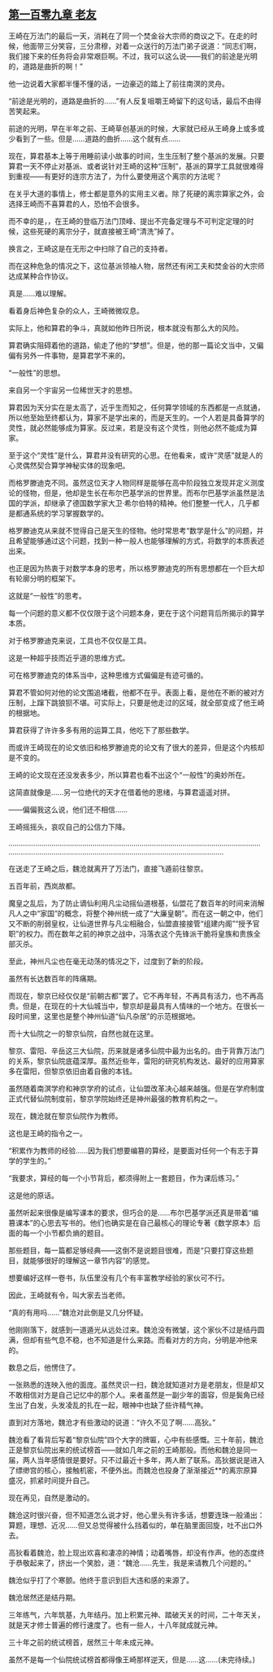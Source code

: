 ## [第一百零九章 老友](https://www.xxbiquge.com/11_11207/9132941.html)


  王崎在万法门的最后一天，消耗在了同一个焚金谷大宗师的商议之下。在走的时候，他面带三分笑容，三分肃穆，对着一众送行的万法门弟子说道：“同志们啊，我们接下来的任务将会非常艰巨啊。不过，我可以这么说——我们的前途是光明的，道路是曲折的啊！”

  他一边说着大家都半懂不懂的话，一边豪迈的踏上了前往南溟的灵舟。

  “前途是光明的，道路是曲折的……”有人反复咀嚼王崎留下的这句话，最后不由得苦笑起来。

  前途的光明，早在半年之前、王崎草创基派的时候，大家就已经从王崎身上或多或少看到了一些。但是……道路的曲折……这个就有点……

  现在，算君基本上等于用睡前读小故事的时间，生生压制了整个基派的发展。只要算君一天不停止对基派、或者说针对王崎的这种“压制”，基派的算学工具就很难得到重视——有更好的连宗方法了，为什么要使用这个离宗的方法呢？

  在关乎大道的事情上，修士都是意外的实用主义者。除了死硬的离宗算家之外，会选择王崎而不喜算君的人，恐怕不会很多。

  而不幸的是，，在王崎的登临万法门顶峰、提出不完备定理与不可判定定理的时候，这些死硬的离宗分子，就直接被王崎“清洗”掉了。

  换言之，王崎这是在无形之中扫除了自己的支持者。

  而在这种危急的情况之下，这位基派领袖人物，居然还有闲工夫和焚金谷的大宗师达成某种合作协议。

  真是……难以理解。

  看着身后神色复杂的众人，王崎微微叹息。

  实际上，他和算君的争斗，真就如他昨日所说，根本就没有那么大的风险。

  算君确实阻碍着他的道路，偷走了他的“梦想”。但是，他的那一篇论文当中，又偏偏有另外一件事物，是算君学不来的。

  “一般性”的思想。

  来自另一个宇宙另一位稀世天才的思想。

  算君因为天分实在是太高了，近乎生而知之，任何算学领域的东西都是一点就通，所以他至始至终都认为，算家不是学出来的，而是天生的。一个人若是具备算学的灵性，就必然能够成为算家。反过来，若是没有这个灵性，则他必然不能成为算家。

  至于这个“灵性”是什么，算君并没有研究的心思。在他看来，或许“灵感”就是人的心灵偶然契合算学神秘实体的现象吧。

  而格罗滕迪克不同。虽然这位天才人物同样是能够在高中阶段独立发现并定义测度论的怪物，但是，他却是生长在布尔巴基学派的世界里。而布尔巴基学派虽然是法国的学派，却继承了德国数学家大卫·希尔伯特的精神。他们整整一代人，几乎都是都通系统的学习掌握数学的。

  格罗滕迪克从来就不觉得自己是天生的怪物。他时常思考“数学是什么”的问题，并且希望能够通过这个问题，找到一种一般人也能够理解的方式，将数学的本质表述出来。

  也正是因为热衷于对数学本身的思考，所以格罗滕迪克的所有思想都在一个巨大却有轮廓分明的框架下。

  这就是“一般性”的思考。

  每一个问题的意义都不仅仅限于这个问题本身，更在于这个问题背后所揭示的算学本质。

  对于格罗滕迪克来说，工具也不仅仅是工具。

  这是一种超乎技而近乎道的思维方式。

  可在格罗滕迪克的体系当中，这种思维方式偏偏是有迹可循的。

  算君不管如何对他的论文围追堵截，他都不在乎。表面上看，是他在不断的被对方压制，上蹿下跳狼狈不堪。可实际上，只要是他走过的区域，就全部变成了他王崎的根据地。

  算君获得了许许多多有用的运算工具，他吃下了那些数学。

  而或许王崎现在的论文依旧和格罗滕迪克的论文有了很大的差异，但是这个内核却是不变的。

  王崎的论文现在还没发表多少，所以算君也看不出这个“一般性”的奥妙所在。

  这简直就像是……另一位绝代的天才在借着他的思绪，与算君遥遥对拼。

  ——偏偏我这么说，他们还不相信……

  王崎摇摇头，哀叹自己的公信力下降。

  …………………………………………………………………………………………………………………………………………………………………………………………………………

  在送走了王崎之后，魏沧就离开了万法门，直接飞遁前往黎京。

  五百年前，西岚故都。

  魔皇之乱后，为了防止谪仙利用凡尘动摇仙道根基，仙盟花了数百年的时间来消解凡人之中“家国”的概念，将整个神州统一成了“大廉皇朝”。而在这一朝之中，他们又不断的削弱皇权，让仙道世界与凡尘相融合，仙盟直接接管“组建内阁”“授予官职”的权力。而在数年之前的神京之战中，冯落衣这个先锋派干脆将皇族和贵族全部灭杀。

  至此，神州凡尘也在毫无动荡的情况之下，过度到了新的阶段。

  虽然有长达数百年的阵痛期。

  而现在，黎京已经仅仅是“前朝古都”罢了。它不再年轻，不再具有活力，也不再高贵。但是，在现在的十大仙城当中，黎京却是最具有人情味的一个地方。在很长一段时间里，这里也是整个神州仙道“仙凡杂居”的示范根据地。

  而十大仙院之一的黎京仙院，自然也就在这里。

  黎京、雷阳、辛岳这三大仙院，历来就是诸多仙院中最为出名的。由于背靠万法门的关系，黎京仙院底蕴深厚。虽然近些年，雷阳的研究机构发达、最好的应用算家多在雷阳，但黎京依旧由着自傲的本钱。

  虽然随着南溟学府和神京学府的试点，让仙盟改革决心越来越强。但是在学府制度正式代替仙院制度前，黎京学院始终还是神州最强的教育机构之一。

  现在，魏沧就在黎京仙院作为教师。

  这也是王崎的指令之一。

  “积累作为教师的经验……因为我们想要编篡的算经，是要面对任何一个有志于算学的学生的。”

  “我要求，算经的每一个小节背后，都须得附上一套题目，作为课后练习。”

  这是他的原话。

  虽然听起来很像是编写课本的要求，但巧合的是……布尔巴基学派还真是带着“编篡课本”的心思去写书的。他们也确实是在自己最核心的理论专著《数学原本》后面的每一个小节都负熵的题目。

  那些题目，每一篇都足够经典——这倒不是说题目很难，而是“只要打穿这些题目，就能够很好的理解这一章节内容”的感觉。

  想要编好这样一卷书，队伍里没有几个有丰富教学经验的家伙可不行。

  因此，王崎就有令，叫大家去当老师。

  “真的有用吗……”魏沧对此倒是又几分怀疑。

  他刚刚落下，就感到一道遁光从远处过来。魏沧没有微皱，这个家伙不过是结丹圆满，但却有些气息不稳，也不知道是什么来路。而看对方的方向，分明是冲他来的。

  数息之后，他愣住了。

  一张熟悉的连映入他的面庞。虽然灵识一扫，魏沧就知道对方是老朋友，但是却又不敢相信对方是自己记忆中的那个人。来者虽然是一副少年的面容，但是鬓角已经生出了白发，头发凌乱的扎在一起，眼神中也缺了些许精气神。

  直到对方落地，魏沧才有些激动的说道：“许久不见了啊……高狄。”

  魏沧看了看背后写着“黎京仙院”四个大字的牌匾，心中有些感慨。三十年前，魏沧正是黎京仙院出来的统试榜首——就如几年之前的王崎那般。而他和魏沧是同一届，两人当年感情很是要好。只不过最近十多年，两人断了联系。高狄据说是进入了缥缈宫的核心，接触机密，不便外出。而魏沧也投身了渐渐接近**的离宗原算盛况，抓紧时间提升自己。

  现在再见，自然是激动的。

  魏沧这时很兴奋，但不知道怎么说才好，他心里头有许多话，想要连珠一般涌出：算题，理想、近况……但又总觉得被什么挡着似的，单在脑里面回旋，吐不出口外去。

  高狄看着魏沧，脸上现出欢喜和凄凉的神情；动着嘴唇，却没有作声。他的态度终于恭敬起来了，挤出一个笑脸，道：“魏沧……先生，我是来请教几个问题的。”

  魏沧似乎打了个寒颤。他终于意识到巨大违和感的来源了。

  魏沧居然还是结丹期。

  三年练气，六年筑基，九年结丹。加上积累元神、踏破天关的时间，二十年天关，就是天才修士普遍的修行速度了。也有一些人，十八年就成就元神。

  三十年之前的统试榜首，居然三十年未成元神。

  虽然不是每一个仙院统试榜首都得像王崎那样逆天，但是……这……(未完待续。)
